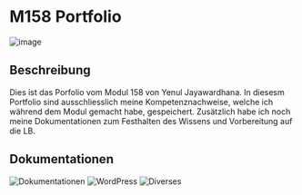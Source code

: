 # M158 Portfolio

![image](https://github.com/user-attachments/assets/8bf30f96-9832-4e9f-a997-b0f001a5dca3)


## Beschreibung

Dies ist das Porfolio vom Modul 158 von Yenul Jayawardhana. In diesesm Portfolio sind ausschliesslich meine Kompetenznachweise, welche ich während dem Modul gemacht habe, gespeichert. Zusätzlich habe ich noch meine Dokumentationen zum Festhalten des Wissens und Vorbereitung auf die LB.

## Dokumentationen

![Dokumentationen](https://github.com/yja06/M158/tree/main/01%20-%20Dokumentation)
![WordPress](https://github.com/yja06/M158/tree/main/02%20-%20WordPress)
![Diverses](https://github.com/yja06/M158/tree/main/Diverses)
